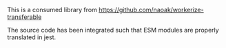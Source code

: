 This is a consumed library from https://github.com/naoak/workerize-transferable

The source code has been integrated such that ESM modules are properly translated in jest.